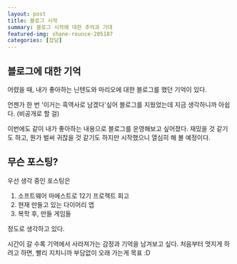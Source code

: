```yaml
---
layout: post
title: 블로그 시작
summary: 블로그 시작에 대한 추억과 기대
featured-img: shane-rounce-205187
categories: [잡담]
---
```



## 블로그에 대한 기억

어렸을 때, 내가 좋아하는 닌텐도와 마리오에 대한 블로그를 했던 기억이 있다.

언젠가 한 번 '이거는 흑역사로 남겠다'싶어 블로그를 지웠었는데 지금 생각하니까 아쉽다. (비공개로 할 걸)

이번에도 같이 내가 좋아하는 내용으로 블로그를 운영해보고 싶어졌다.
재밌을 것 같기도 하고, 뭔가 벌써 귀찮을 것 같기도 하지만 시작했으니 열심히 해 볼 예정이다.


## 무슨 포스팅?

우선 생각 중인 포스팅은

1. 소프트웨어 마에스트로 12기 프로젝트 회고
2. 현재 만들고 있는 다이어리 앱
3. 복학 후, 만들 게임들

정도로 생각하고 있다.

시간이 갈 수록 기억에서 사라져가는 감정과 기억을 남겨보고 싶다.
처음부터 멋지게 하려고 하면, 빨리 지치니까 부담없이 오래 가는게 목표 :D